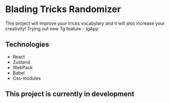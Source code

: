 # Blading Tricks Randomizer

This project will improve your tricks vocabylary and it will also increase your creativity!
Trying out new Tg feature - tgApp

## Technologies

- React
- Zustand
- WebPack
- Babel
- Css-modules

## This project is currently in development
